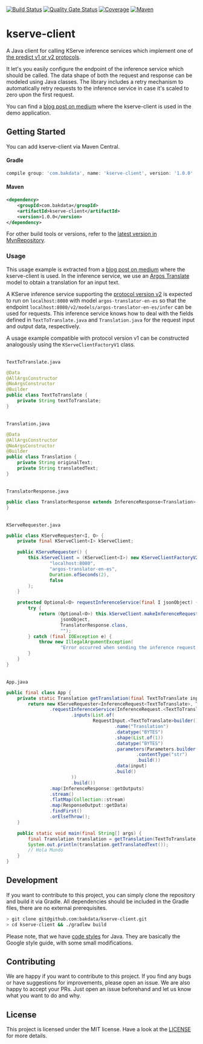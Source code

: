 [![Build Status](https://dev.azure.com/bakdata/public/_apis/build/status/bakdata.kserve-client?repoName=bakdata%2Fkserve-client&branchName=main)](https://dev.azure.com/bakdata/public/_build/latest?definitionId=32&repoName=bakdata%2Fkserve-client&branchName=main)
[![Quality Gate Status](https://sonarcloud.io/api/project_badges/measure?project=com.bakdata.kserve%3Akserve-client&metric=alert_status)](https://sonarcloud.io/summary/new_code?id=com.bakdata.kserve%3Akserve-client)
[![Coverage](https://sonarcloud.io/api/project_badges/measure?project=com.bakdata.kserve%3Akserve-client&metric=coverage)](https://sonarcloud.io/summary/new_code?id=com.bakdata.kserve%3Akserve-client)
[![Maven](https://img.shields.io/maven-central/v/com.bakdata.kserve/kserve-client.svg)](https://search.maven.org/search?q=g:com.bakdata.kserve%20AND%20a:kserve-client&core=gav)


# kserve-client

A Java client for calling KServe inference services which implement one of [the predict v1 or v2 protocols](https://kserve.github.io/website/modelserving/v1beta1/serving_runtime/). 

It let's you easily configure the endpoint of the inference service which should be called. 
The data shape of both the request and response can be modeled using Java classes. 
The library includes a retry mechanism to automatically retry requests to the inference service in case it's scaled to zero upon the first request.

You can find a [blog post on medium](https://medium.com/bakdata/xxx) where the kserve-client is used in the demo application.

## Getting Started

You can add kserve-client via Maven Central.

#### Gradle
```gradle
compile group: 'com.bakdata', name: 'kserve-client', version: '1.0.0'
```

#### Maven
```xml
<dependency>
    <groupId>com.bakdata</groupId>
    <artifactId>kserve-client</artifactId>
    <version>1.0.0</version>
</dependency>
```


For other build tools or versions, refer to the [latest version in MvnRepository](https://mvnrepository.com/artifact/com.bakdata.kserve-client/kserve-client/latest).

### Usage

This usage example is extracted from a [blog post on medium](https://medium.com/bakdata/xxx) where the kserve-client is used. In the inference service, we use an [Argos Translate](https://github.com/argosopentech/argos-translate) model to obtain a translation for an input text.

A KServe inference service supporting the [protocol version v2](https://kserve.github.io/website/modelserving/inference_api) is expected to run on `localhost:8080` with model `argos-translator-en-es` so that the endpoint `localhost:8080/v2/models/argos-translator-en-es/infer` can be used for requests.
This inference service knows how to deal with the fields defined in `TextToTranslate.java` and `Translation.java` for the request input and output data, respectively.

A usage example compatible with protocol version v1 can be constructed analogously using the `KServeClientFactoryV1` class.

\
`TextToTranslate.java`
```java
@Data
@AllArgsConstructor
@NoArgsConstructor
@Builder
public class TextToTranslate {
    private String textToTranslate;
}
```

\
`Translation.java`
```java
@Data
@AllArgsConstructor
@NoArgsConstructor
@Builder
public class Translation {
    private String originalText;
    private String translatedText;
}
```

\
`TranslatorResponse.java`
```java
public class TranslatorResponse extends InferenceResponse<Translation> {
}
```

\
`KServeRequester.java`
```java
public class KServeRequester<I, O> {
    private final KServeClient<I> kServeClient;

    public KServeRequester() {
        this.kServeClient = (KServeClient<I>) new KServeClientFactoryV2().getKServeClient(
                "localhost:8080",
                "argos-translator-en-es",
                Duration.ofSeconds(2),
                false
        );
    }

    protected Optional<O> requestInferenceService(final I jsonObject) {
        try {
            return (Optional<O>) this.kServeClient.makeInferenceRequest(
                    jsonObject,
                    TranslatorResponse.class,
                    "");
        } catch (final IOException e) {
            throw new IllegalArgumentException(
                    "Error occurred when sending the inference request or receiving the response", e);
        }
    }
}
```

\
`App.java`
```java
public final class App {
    private static Translation getTranslation(final TextToTranslate input) {
        return new KServeRequester<InferenceRequest<TextToTranslate>, TranslatorResponse>()
                .requestInferenceService(InferenceRequest.<TextToTranslate>builder()
                        .inputs(List.of(
                                RequestInput.<TextToTranslate>builder()
                                        .name("Translation")
                                        .datatype("BYTES")
                                        .shape(List.of(1))
                                        .datatype("BYTES")
                                        .parameters(Parameters.builder()
                                                .contentType("str")
                                                .build())
                                        .data(input)
                                        .build()
                        ))
                        .build())
                .map(InferenceResponse::getOutputs)
                .stream()
                .flatMap(Collection::stream)
                .map(ResponseOutput::getData)
                .findFirst()
                .orElseThrow();
    }

    public static void main(final String[] args) {
        final Translation translation = getTranslation(TextToTranslate.builder().textToTranslate("Hello World").build());
        System.out.println(translation.getTranslatedText());
        // Hola Mundo
    }
}
```

## Development

If you want to contribute to this project, you can simply clone the repository and build it via Gradle.
All dependencies should be included in the Gradle files, there are no external prerequisites.

```bash
> git clone git@github.com:bakdata/kserve-client.git
> cd kserve-client && ./gradlew build
```

Please note, that we have [code styles](https://github.com/bakdata/bakdata-code-styles) for Java.
They are basically the Google style guide, with some small modifications.

## Contributing

We are happy if you want to contribute to this project.
If you find any bugs or have suggestions for improvements, please open an issue.
We are also happy to accept your PRs.
Just open an issue beforehand and let us know what you want to do and why.

## License
This project is licensed under the MIT license.
Have a look at the [LICENSE](https://github.com/bakdata/kserve-client/blob/main/LICENSE) for more details.